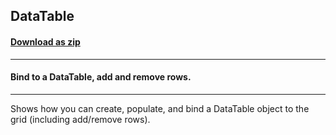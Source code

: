 ## DataTable
#### [Download as zip](https://grapecity.github.io/DownGit/#/home?url=https://github.com/GrapeCity/ComponentOne-WinForms-Samples/tree/master/NetFramework\FlexGrid\VB\DataTable)
____
#### Bind to a DataTable, add and remove rows.
____
Shows how you can create, populate, and bind a DataTable object to the grid (including add/remove rows). 